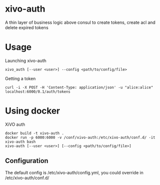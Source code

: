 # xivo-auth

A thin layer of business logic above consul to create tokens, create acl and delete expired tokens

# Usage

Launching xivo-auth

    xivo_auth [--user <user>] --config <path/to/config/file>

Getting a token

    curl -i -X POST -H 'Content-Type: application/json' -u "alice:alice" localhost:6000/0.1/auth/tokens

# Using docker

XiVO auth

    docker build -t xivo-auth .
    docker run -p 6000:6000 -v /conf/xivo-auth:/etc/xivo-auth/conf.d/ -it xivo-auth bash
    xivo-auth [--user <user>] [--config <path/to/config/file>]

Configuration
-------------

The default config is /etc/xivo-auth/config.yml, you could override in /etc/xivo-auth/conf.d/
